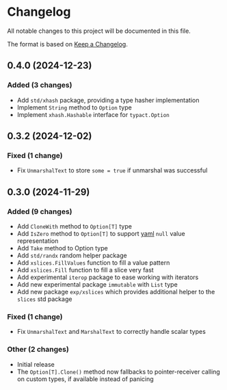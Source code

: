 # Changelog

All notable changes to this project will be documented in this file.

The format is based on [Keep a Changelog](http://keepachangelog.com/en/1.0.0/).


## 0.4.0 (2024-12-23)

### Added (3 changes)
- Add `std/xhash` package, providing a type hasher implementation
- Implement `String` method to `Option` type
- Implement `xhash.Hashable` interface for `typact.Option`


## 0.3.2 (2024-12-02)

### Fixed (1 change)
- Fix `UnmarshalText` to store `some = true` if unmarshal was successful


## 0.3.0 (2024-11-29)

### Added (9 changes)
- Add `CloneWith` method to `Option[T]` type
- Add `IsZero` method to `Option[T]` to support [yaml](https://pkg.go.dev/gopkg.in/yaml.v3\#Marshal) `null` value representation
- Add `Take` method to Option type
- Add `std/randx` random helper package
- Add `xslices.FillValues` function to fill a value pattern
- Add `xslices.Fill` function to fill a slice very fast
- Add experimental `iterop` package to ease working with iterators
- Add new experimental package `immutable` with `List` type
- Add new package `exp/xslices` which provides additional helper to the `slices` std package

### Fixed (1 change)
- Fix `UnmarshalText` and `MarshalText` to correctly handle scalar types

### Other (2 changes)
- Initial release
- The `Option[T].Clone()` method now fallbacks to pointer-receiver calling on custom types, if available instead of panicing

